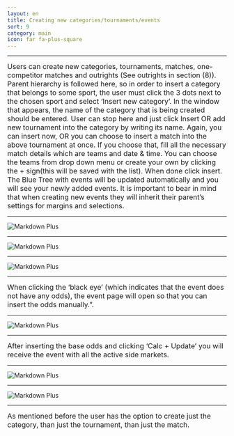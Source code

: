 ```yaml
---
layout: en
title: Creating new categories/tournaments/events
sort: 9
category: main
icon: far fa-plus-square
---
```

<p class="message">
   
</p>

---

 <font size="3">Users can create new categories, tournaments, matches, one-competitor matches and outrights (See outrights in section (8)). Parent hierarchy is followed here, so in order to insert a category that belongs to some sport, the user must click the 3 dots next to the chosen sport and select ‘Insert new category’. In the window that appears, the name of the category that is being created should be entered. User can stop here and just click Insert OR add new tournament into the category by writing its name. Again, you can insert now, OR you can choose to insert a match into the above tournament at once. If you choose that, fill all the necessary match details which are teams and date & time. You can choose the teams from drop down menu or create your own by clicking the + sign(this will be saved with the list). When done click insert. The Blue Tree with events will be updated automatically and you will see your newly added events. It is important to bear in mind that when creating new events they will inherit their parent’s settings for margins and selections.</font> 

---

![Markdown Plus]({{site.baseurl}}/public/images/it/creazione-nuovi-mercati/insert-new-category.png)

---

![Markdown Plus]({{site.baseurl}}/public/images/it/creazione-nuovi-mercati/insert-new-category-2.png)

---

![Markdown Plus]({{site.baseurl}}/public/images/it/creazione-nuovi-mercati/occhio-nero.png)

---


 <font size="3">When clicking the ‘black eye’ (which indicates that the event does not have any odds), the event page will open so that you can insert the odds manually.”.</font>
 
 ---

 ![Markdown Plus]({{site.baseurl}}/public/images/it/creazione-nuovi-mercati/odds-view.png)
 
 ---

  <font size="3">After inserting the base odds and clicking ‘Calc + Update’ you will receive the event with all the active side markets.</font> 

  ---

  ![Markdown Plus]({{site.baseurl}}/public/images/it/creazione-nuovi-mercati/insert-new-tournment.png)

  ---

  ![Markdown Plus]({{site.baseurl}}/public/images/it/creazione-nuovi-mercati/insert-new-match.png)

  ---

  <font size="3">As mentioned before the user has the option to create just the category, than just the tournament, than just the match.</font>


 




